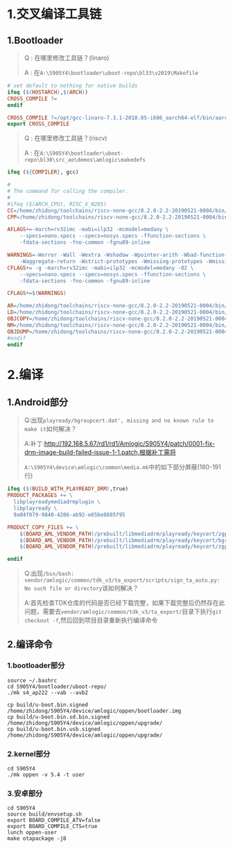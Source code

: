# 1.交叉编译工具链

## 1.Bootloader

> Q : 在哪里修改工具链？(linaro)
>
> A : 在`A:\S905Y4\bootloader\uboot-repo\bl33\v2019\Makefile`

```Makefile
# set default to nothing for native builds
ifeq ($(HOSTARCH),$(ARCH))
CROSS_COMPILE ?=
endif

CROSS_COMPILE ?=/opt/gcc-linaro-7.3.1-2018.05-i686_aarch64-elf/bin/aarch64-elf-
export CROSS_COMPILE
```

> Q : 在哪里修改工具链？(riscv)
>
> A : 在`A:\S905Y4\bootloader\uboot-repo\bl30\src_ao\demos\amlogic\makedefs`

```makefile
ifeq (${COMPILER}, gcc)

#
# The command for calling the compiler.
#
#ifeq ($(ARCH_CPU), RISC_V_N205)
CC=/home/zhidong/toolchains/riscv-none-gcc/8.2.0-2.2-20190521-0004/bin/riscv-none-embed-gcc
CPP=/home/zhidong/toolchains/riscv-none-gcc/8.2.0-2.2-20190521-0004/bin/riscv-none-embed-g++

AFLAGS+=-march=rv32imc -mabi=ilp32 -mcmodel=medany \
	--specs=nano.specs --specs=nosys.specs -ffunction-sections \
	-fdata-sections -fno-common -fgnu89-inline

WARNINGS=-Werror -Wall -Wextra -Wshadow -Wpointer-arith -Wbad-function-cast -Wsign-compare \
	-Waggregate-return -Wstrict-prototypes -Wmissing-prototypes -Wmissing-declarations -Wunused
CFLAGS+= -g -march=rv32imc -mabi=ilp32 -mcmodel=medany -O2 \
	--specs=nano.specs --specs=nosys.specs -ffunction-sections \
	-fdata-sections -fno-common -fgnu89-inline

CFLAGS+=$(WARNINGS)

AR=/home/zhidong/toolchains/riscv-none-gcc/8.2.0-2.2-20190521-0004/bin/riscv-none-embed-ar
LD=/home/zhidong/toolchains/riscv-none-gcc/8.2.0-2.2-20190521-0004/bin/riscv-none-embed-ld
OBJCOPY=/home/zhidong/toolchains/riscv-none-gcc/8.2.0-2.2-20190521-0004/bin/riscv-none-embed-objcopy
NM=/home/zhidong/toolchains/riscv-none-gcc/8.2.0-2.2-20190521-0004/bin/riscv-none-embed-nm
OBJDUMP=/home/zhidong/toolchains/riscv-none-gcc/8.2.0-2.2-20190521-0004/bin/riscv-none-embed-objdump
#endif
endif
```

# 2.编译

## 1.Android部分

> Q:出现`playready/bgroupcert.dat', missing and no known rule to make it`如何解决？
>
> A:补丁:http://192.168.5.67/rd1/rd1/Amlogic/S905Y4/patch/0001-fix-drm-image-build-failed-issue-1-1.patch,根据补丁需将
>
> `A:\S905Y4\device\amlogic\common\media.mk`中的如下部分屏蔽(180-191行)

```makefile
ifeq ($(BUILD_WITH_PLAYREADY_DRM),true)
PRODUCT_PACKAGES += \
  libplayreadymediadrmplugin \
  libplayready \
  9a04f079-9840-4286-ab92-e65be0885f95

PRODUCT_COPY_FILES += \
    $(BOARD_AML_VENDOR_PATH)/prebuilt/libmediadrm/playready/keycert/zgpriv.dat:$(TARGET_COPY_OUT_VENDOR)/etc/drm/playready/zgpriv.dat \
    $(BOARD_AML_VENDOR_PATH)/prebuilt/libmediadrm/playready/keycert/bgroupcert.dat:$(TARGET_COPY_OUT_VENDOR)/etc/drm/playready/bgroupcert.dat \
    $(BOARD_AML_VENDOR_PATH)/prebuilt/libmediadrm/playready/keycert/zgpriv_protected.dat:$(TARGET_COPY_OUT_VENDOR)/etc/drm/playready/zgpriv_protected.dat

endif
```

> Q:出现`/bin/bash: vendor/amlogic/common/tdk_v3/ta_export/scripts/sign_ta_auto.py: No such file or directory`该如何解决？
>
> A:首先检查TDK仓库的代码是否已经下载完整，如果下载完整后仍然存在此问题，需要去`vendor/amlogic/common/tdk_v3/ta_export/`目录下执行`git checkout -f`,然后回到项目目录重新执行编译命令

## 2.编译命令

### 1.bootloader部分

```shell
source ~/.bashrc
cd S905Y4/bootloader/uboot-repo/
./mk s4_ap222 --vab --avb2

cp build/u-boot.bin.signed /home/zhidong/S905Y4/device/amlogic/oppen/bootloader.img
cp build/u-boot.bin.sd.bin.signed /home/zhidong/S905Y4/device/amlogic/oppen/upgrade/
cp build/u-boot.bin.usb.signed /home/zhidong/S905Y4/device/amlogic/oppen/upgrade/
```

### 2.kernel部分

```shell
cd S905Y4
./mk oppen -v 5.4 -t user
```

### 3.安卓部分

```shell
cd S905Y4
source build/envsetup.sh
export BOARD_COMPILE_ATV=false
export BOARD_COMPILE_CTS=true
lunch oppen-user
make otapackage -j8
```

